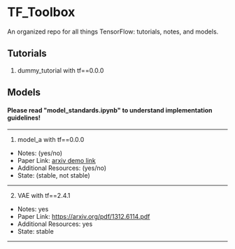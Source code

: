 # TF_Toolbox
An organized repo for all things TensorFlow: tutorials, notes, and models. 

## Tutorials 
1. dummy_tutorial with tf==0.0.0

## Models
#### Please read "model_standards.ipynb" to understand implementation guidelines!

---

1. model_a with tf==0.0.0
  * Notes: (yes/no)
  * Paper Link: [arxiv demo link ](https://arxiv.org/)
  * Additional Resources: (yes/no)
  * State: (stable, not stable)

---

2. VAE with tf==2.4.1
  * Notes: yes
  * Paper Link: [https://arxiv.org/pdf/1312.6114.pdf ](https://arxiv.org/pdf/1312.6114.pdf)
  * Additional Resources: yes
  * State: stable

---

